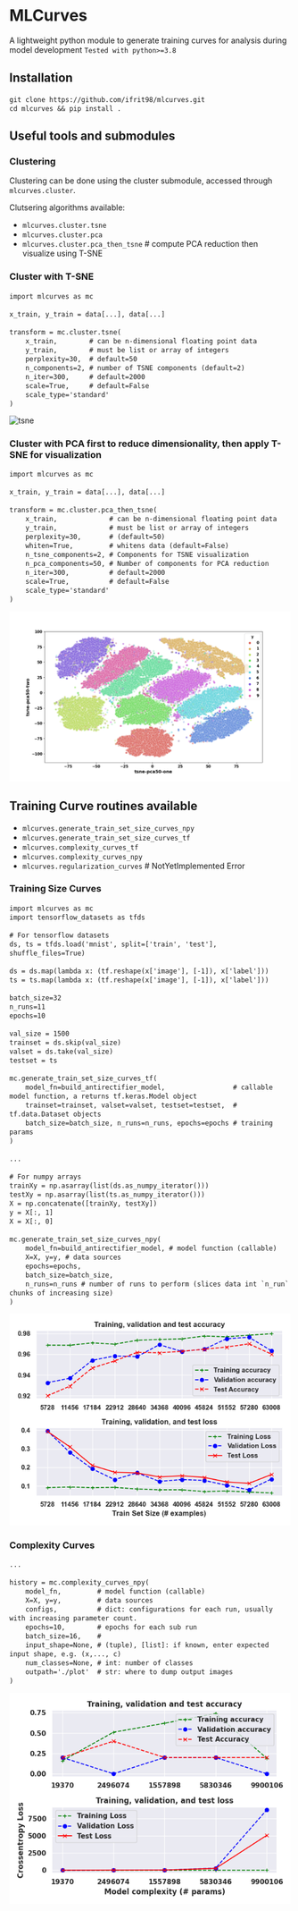 
# MLCurves
A lightweight python module to generate training curves for analysis during model development
`Tested with python>=3.8`

## Installation
```{bash}
git clone https://github.com/ifrit98/mlcurves.git
cd mlcurves && pip install .
```

## Useful tools and submodules
### Clustering
Clustering can be done using the cluster submodule, accessed through `mlcurves.cluster`.

Clutsering algorithms available:
- `mlcurves.cluster.tsne`
- `mlcurves.cluster.pca`
- `mlcurves.cluster.pca_then_tsne` # compute PCA reduction then visualize using T-SNE

### Cluster with T-SNE
```{python}
import mlcurves as mc

x_train, y_train = data[...], data[...]

transform = mc.cluster.tsne(
    x_train,        # can be n-dimensional floating point data
    y_train,        # must be list or array of integers
    perplexity=30,  # default=50 
    n_components=2, # number of TSNE components (default=2)
    n_iter=300,     # default=2000
    scale=True,     # default=False
    scale_type='standard'
)
```
![tsne](assets/tsne.png)

### Cluster with PCA first to reduce dimensionality, then apply T-SNE for visualization
```{python}
import mlcurves as mc

x_train, y_train = data[...], data[...]

transform = mc.cluster.pca_then_tsne(
    x_train,             # can be n-dimensional floating point data
    y_train,             # must be list or array of integers
    perplexity=30,       # (default=50)
    whiten=True,         # whitens data (default=False)
    n_tsne_components=2, # Components for TSNE visualization
    n_pca_components=50, # Number of components for PCA reduction
    n_iter=300,          # default=2000
    scale=True,          # default=False
    scale_type='standard'
)
```
![pca_then_tsne](assets/pca_then_tsne.png)


## Training Curve routines available
- `mlcurves.generate_train_set_size_curves_npy`
- `mlcurves.generate_train_set_size_curves_tf`
- `mlcurves.complexity_curves_tf`
- `mlcurves.complexity_curves_npy`
- `mlcurves.regularization_curves` # NotYetImplemented Error

### Training Size Curves
```{python}
import mlcurves as mc
import tensorflow_datasets as tfds

# For tensorflow datasets
ds, ts = tfds.load('mnist', split=['train', 'test'], shuffle_files=True)

ds = ds.map(lambda x: (tf.reshape(x['image'], [-1]), x['label']))
ts = ts.map(lambda x: (tf.reshape(x['image'], [-1]), x['label']))

batch_size=32
n_runs=11
epochs=10

val_size = 1500
trainset = ds.skip(val_size)
valset = ds.take(val_size)
testset = ts

mc.generate_train_set_size_curves_tf(
    model_fn=build_antirectifier_model,                 # callable model function, a returns tf.keras.Model object
    trainset=trainset, valset=valset, testset=testset,  # tf.data.Dataset objects
    batch_size=batch_size, n_runs=n_runs, epochs=epochs # training params
)

...

# For numpy arrays
trainXy = np.asarray(list(ds.as_numpy_iterator()))
testXy = np.asarray(list(ts.as_numpy_iterator()))
X = np.concatenate([trainXy, testXy])
y = X[:, 1]
X = X[:, 0]

mc.generate_train_set_size_curves_npy(
    model_fn=build_antirectifier_model, # model function (callable)
    X=X, y=y, # data sources
    epochs=epochs, 
    batch_size=batch_size, 
    n_runs=n_runs # number of runs to perform (slices data int `n_run` chunks of increasing size)
)
```
![train_size_curves](assets/train_size_curves.png)


### Complexity Curves

```{python}
...

history = mc.complexity_curves_npy(
    model_fn,         # model function (callable)
    X=X, y=y,         # data sources 
    configs,          # dict: configurations for each run, usually with increasing parameter count.
    epochs=10,        # epochs for each sub run
    batch_size=16,    # 
    input_shape=None, # (tuple), [list]: if known, enter expected input shape, e.g. (x,..., c)
    num_classes=None, # int: number of classes 
    outpath='./plot'  # str: where to dump output images
)
```
![complexity_curves](assets/complexity_curves.png)


